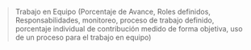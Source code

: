 > Trabajo	en	Equipo	(Porcentaje	de	Avance,	Roles	definidos,	Responsabilidades,	monitoreo,	proceso	de	trabajo	definido,	porcentaje	individual	de	contribución	medido	de	forma	objetiva,	uso	de	un	proceso	para	el	trabajo	en	equipo)
